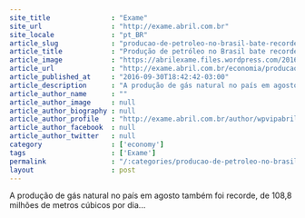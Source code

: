 ```yaml
---
site_title               : "Exame"
site_url                 : "http://exame.abril.com.br"
site_locale              : "pt_BR"
article_slug             : "producao-de-petroleo-no-brasil-bate-recorde-em-agosto"
article_title            : "Produção de petróleo no Brasil bate recorde em agosto"
article_image            : "https://abrilexame.files.wordpress.com/2016/10/size_960_16_9_petroleo-contrabandeado-pelo-ei-na-siria.jpg?quality=70&strip=all&w=960"
article_url              : "http://exame.abril.com.br/economia/producao-de-petroleo-no-brasil-bate-recorde-em-agosto/"
article_published_at     : "2016-09-30T18:42:42-03:00"
article_description      : "A produção de gás natural no país em agosto também foi recorde, de 108,8 milhões de metros cúbicos por dia..."
article_author_name      : ""
article_author_image     : null
article_author_biography : null
article_author_profile   : "http://exame.abril.com.br/author/wpvipabril/"
article_author_facebook  : null
article_author_twitter   : null
category                 : ['economy']
tags                     : ['Exame']
permalink                : "/:categories/producao-de-petroleo-no-brasil-bate-recorde-em-agosto/"
layout                   : post
---
```


A produção de gás natural no país em agosto também foi recorde, de 108,8 milhões de metros cúbicos por dia...

